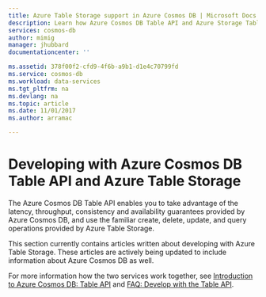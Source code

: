```yaml
---
title: Azure Table Storage support in Azure Cosmos DB | Microsoft Docs
description: Learn how Azure Cosmos DB Table API and Azure Storage Tables work together.
services: cosmos-db
author: mimig
manager: jhubbard
documentationcenter: ''

ms.assetid: 378f00f2-cfd9-4f6b-a9b1-d1e4c70799fd
ms.service: cosmos-db
ms.workload: data-services
ms.tgt_pltfrm: na
ms.devlang: na
ms.topic: article
ms.date: 11/01/2017
ms.author: arramac

---
```


# Developing with Azure Cosmos DB Table API and Azure Table Storage

The Azure Cosmos DB Table API enables you to take advantage of the latency, throughput, consistency and availability guarantees provided by Azure Cosmos DB, and use the familiar create, delete, update, and query operations provided by Azure Table Storage. 

This section currently contains articles written about developing with Azure Table Storage. These articles are actively being updated to include information about Azure Cosmos DB as well. 

For more information how the two services work together, see [Introduction to Azure Cosmos DB: Table API](table-introduction.md) and [FAQ: Develop with the Table API](faq.md#develop-with-the-table-api-preview). 


